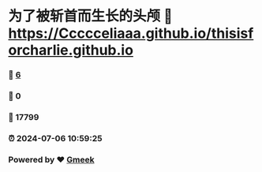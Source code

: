 # 为了被斩首而生长的头颅 :link: https://Ccccceliaaa.github.io/thisisforcharlie.github.io 
### :page_facing_up: [6](https://Ccccceliaaa.github.io/thisisforcharlie.github.io/tag.html) 
### :speech_balloon: 0 
### :hibiscus: 17799 
### :alarm_clock: 2024-07-06 10:59:25 
### Powered by :heart: [Gmeek](https://github.com/Meekdai/Gmeek)
